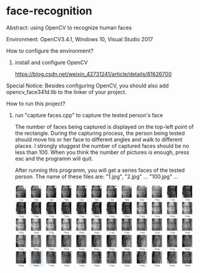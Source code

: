 # face-recognition
Abstract: using OpenCV to recognize human faces

Environment: OpenCV3.4.1, Windows 10, Visual Studio 2017

How to configure the environment?

1. install and configure OpenCV

    https://blog.csdn.net/weixin_42731241/article/details/81626700

Special Notice: Besides configuring OpenCV, you should also add opencv_face341d.lib to the linker of your project.
    
How to run this project?

1. run "capture faces.cpp" to capture the tested person's face 

    The number of faces being captured is displayed on the top-left point of the rectangle. During the capturing process, the person being tested should move his or her face to different angles and walk to different places. I strongly stuggest the number of captured faces should be no less than 100. When you think the number of pictures is enough, press esc and the programm will quit.
    
    After running this programm, you will get a series faces of the tested person. The name of these files are: "1.jpg", "2.jpg" … "100.jpg" …
    
    ![image](https://github.com/zhongzebin/face-recognition/blob/master/pictures%20for%20readme/faces.png)
